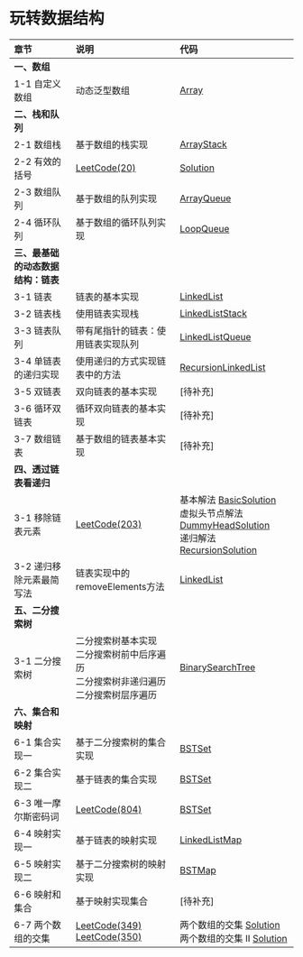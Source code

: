 # 玩转数据结构

| 章节 | 说明 | 代码 | 
| :--- | :--- | :--- | 
| **一、数组** | | |
| 1-1 自定义数组 | 动态泛型数组 | [Array](src/main/java/array/Array.java) |
| **二、栈和队列** | | |
| 2-1 数组栈 | 基于数组的栈实现 | [ArrayStack](src/main/java/stack/ArrayStack.java) |
| 2-2 有效的括号 | [LeetCode(20)](https://leetcode-cn.com/problems/valid-parentheses/) | [Solution](src/main/java/stack/leetcode/Solution.java) |
| 2-3 数组队列 | 基于数组的队列实现 | [ArrayQueue](src/main/java/queue/ArrayQueue.java) |
| 2-4 循环队列 | 基于数组的循环队列实现 | [LoopQueue](src/main/java/queue/LoopQueue.java) |
| **三、最基础的动态数据结构：链表** | | |
| 3-1 链表 | 链表的基本实现 | [LinkedList](src/main/java/linkedlist/LinkedList.java) |
| 3-2 链表栈 | 使用链表实现栈 | [LinkedListStack](src/main/java/stack/LinkedListStack.java) |
| 3-3 链表队列 | 带有尾指针的链表：使用链表实现队列 | [LinkedListQueue](src/main/java/queue/LinkedListQueue.java) |
| 3-4 单链表的递归实现 | 使用递归的方式实现链表中的方法 | [RecursionLinkedList](src/main/java/linkedlist/RecursionLinkedList.java) |
| 3-5 双链表 | 双向链表的基本实现 | [待补充] |
| 3-6 循环双链表 | 循环双向链表的基本实现 | [待补充] |
| 3-7 数组链表 | 基于数组的链表基本实现 | [待补充] |
| **四、透过链表看递归** | | |
| 3-1 移除链表元素 | [LeetCode(203)](https://leetcode-cn.com/problems/remove-linked-list-elements/) | 基本解法 [BasicSolution](src/main/java/linkedlist/leetcode/Solution.java)<br/> 虚拟头节点解法 [DummyHeadSolution](src/main/java/linkedlist/leetcode/Solution2.java)<br/> 递归解法 [RecursionSolution](src/main/java/linkedlist/leetcode/Solution3.java)<br/> |
| 3-2 递归移除元素最简写法 | 链表实现中的removeElements方法 | [LinkedList](src/main/java/linkedlist/LinkedList.java) |
| **五、二分搜索树** | | |
| 3-1 二分搜索树 | 二分搜索树基本实现</br> 二分搜索树前中后序遍历</br> 二分搜索树非递归遍历</br> 二分搜索树层序遍历 | [BinarySearchTree](src/main/java/binarysearchtree/BinarySearchTree.java) |
| **六、集合和映射** | | |
| 6-1 集合实现一 | 基于二分搜索树的集合实现 | [BSTSet](src/main/java/set/BSTSet.java) |
| 6-2 集合实现二 | 基于链表的集合实现 | [BSTSet](src/main/java/set/LinkedListSet.java) |
| 6-3 唯一摩尔斯密码词 | [LeetCode(804)](https://leetcode-cn.com/problems/unique-morse-code-words/) | [BSTSet](src/main/java/set/leetcode/Solution.java) |
| 6-4 映射实现一 | 基于链表的映射实现 | [LinkedListMap](src/main/java/map/LinkedListMap.java) |
| 6-5 映射实现二 | 基于二分搜索树的映射实现 | [BSTMap](src/main/java/map/BSTMap.java) |
| 6-6 映射和集合 | 基于映射实现集合 | [待补充] |
| 6-7 两个数组的交集 | [LeetCode(349)](https://leetcode-cn.com/problems/intersection-of-two-arrays/) </br>[LeetCode(350)](https://leetcode-cn.com/problems/intersection-of-two-arrays-ii/) | 两个数组的交集 [Solution](src/main/java/map/leetcode/Solution.java)<br/> 两个数组的交集 II [Solution](src/main/java/map/leetcode/Solution2.java) |
